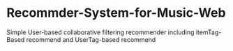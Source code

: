 # Recommder-System-for-Music-Web
Simple User-based collaborative filtering recommender including itemTag-Based recommend and UserTag-based recommend
